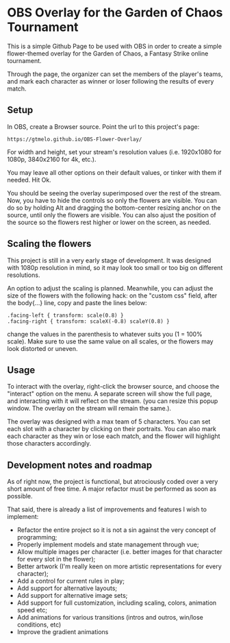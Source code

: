 # OBS Overlay for the Garden of Chaos Tournament

This is a simple Github Page to be used with OBS in order to create a simple flower-themed overlay for the Garden of Chaos, a Fantasy Strike online tournament.

Through the page, the organizer can set the members of the player's teams, and mark each character as winner or loser following the results of every match.

## Setup

In OBS, create a Browser source. Point the url to this project's page:

    https://gtmelo.github.io/OBS-Flower-Overlay/

For width and height, set your stream's resolution values (i.e. 1920x1080 for 1080p, 3840x2160 for 4k, etc.). 

You may leave all other options on their default values, or tinker with them if needed. Hit Ok.

You should be seeing the overlay superimposed over the rest of the stream. Now, you have to hide the controls so only the flowers are visible. You can do so by holding Alt and dragging the bottom-center resizing anchor on the source, until only the flowers are visible. You can also ajust the position of the source so the flowers rest higher or lower on the screen, as needed.

## Scaling the flowers
This project is still in a very early stage of development. It was designed with 1080p resolution in mind, so it may look too small or too big on different resolutions.

An option to adjust the scaling is planned. Meanwhile, you can adjust the size of the flowers with the following hack: on the "custom css" field, after the body{...} line, copy and paste the lines below:

    .facing-left { transform: scale(0.8) }
    .facing-right { transform: scaleX(-0.8) scaleY(0.8) }

change the values in the parenthesis to whatever suits you (1 = 100% scale). Make sure to use the same value on all scales, or the flowers may look distorted or uneven.

## Usage

To interact with the overlay, right-click the browser source, and choose the "interact" option on the menu. A separate screen will show the full page, and interacting with it will reflect on the stream. (you can resize this popup window. The overlay on the stream will remain the same.).

The overlay was designed with a max team of 5 characters. You can set each slot with a character by clicking on their portraits. You can also mark each character as they win or lose each match, and the flower will highlight those characters accordingly.

## Development notes and roadmap

As of right now, the project is functional, but atrociously coded over a very short amount of free time. A major refactor must be performed as soon as possible.

That said, there is already a list of improvements and features I wish to implement:

- Refactor the entire project so it is not a sin against the very concept of programming;
- Properly implement models and state management through vue;
- Allow multiple images per character (i.e. better images for that character for every slot in the flower);
- Better artwork (I'm really keen on more artistic representations for every character);
- Add a control for current rules in play;
- Add support for alternative layouts;
- Add support for alternative image sets;
- Add support for full customization, including scaling, colors, animation speed etc;
- Add animations for various transitions (intros and outros, win/lose conditions, etc)
- Improve the gradient animations